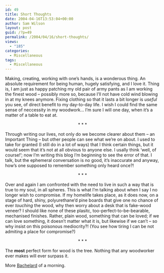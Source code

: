 ```yaml
---
id: 49
title: Short Thoughts
date: 2004-04-16T13:53:04+00:00
author: Sam Wilson
layout: post
guid: /?p=49
permalink: /2004/04/16/short-thoughts/
views:
  - "185"
categories:
  - Miscellaneous
tags:
  - Miscellaneous
---
```

Making, creating, working with one&#8217;s hands, is a wonderous thing. An absolute requirement for being human, hugely satisfying, and I love it. Thing is, I am just as happy patching my old pair of army pants as I am working the finest wood &#8211; possibly more so, because I&#8217;ll not have cold wind blowing in at my knees anymore. Fixing clothing so that it lasts a bit longer is _useful_ you see, of direct benefit to my day-to-day life. I wish I could find the same sense of neccessity in my woodwork&#8230; I&#8217;m sure I will one day, when it&#8217;s a matter of a table to eat at.

<div style="text-align: center">
  * * *
</div>

Through writing our lives, not only do we become clearer about them &#8211; an Important Thing &#8211; but other people can see what we&#8217;re on about. I used to take for granted (I still do in a lot of ways) that I think certain things, but it would seem that it&#8217;s not at all obvious to anyone else. I usally think &#8216;well, of course!&#8217;; now I&#8217;m writing this blog I&#8217;m beginning to see the error of that. I talk, but the ephemeral conversation is no good, it&#8217;s inaccurate and anyway, how&#8217;s one supposed to remember something only heard once?!

<div style="text-align: center">
  * * *
</div>

Over and again I am confronted with the need to live in such a way that is true to my soul, in all spheres. This is what I&#8217;m talking about when I say I no longer wish to compromise. If my homelife takes place, as it does now, on a stage of hard, shiny, polyurethane&#8217;d pine boards that give one no chance of ever _touching_ the wood, why then worry about a desk that is fake-wood veneer? I should like none of these plasitc, too-perfect-to-be-bearable, mechanised finishes. Rather, plain wood, something that can be loved; if we can love something, it doesn&#8217;t matter what it is, but likewise if we can&#8217;t &#8211; so why insist on this poisonous mediocrity?! (You see how tiring I can be not admiting a place for compromise?)

<div style="text-align: center">
  * * *
</div>

The **most** perfect form for wood is the tree. Nothing that any woodworker ever makes will ever surpass it.

More [Bachelard](index.php?p=23) of a morning.